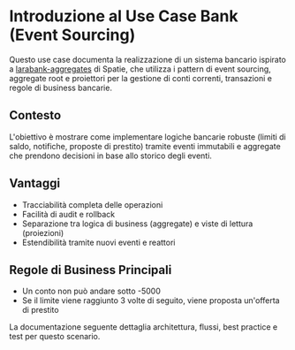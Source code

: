 # Introduzione al Use Case Bank (Event Sourcing)

Questo use case documenta la realizzazione di un sistema bancario ispirato a [larabank-aggregates](https://github.com/spatie/larabank-aggregates) di Spatie, che utilizza i pattern di event sourcing, aggregate root e proiettori per la gestione di conti correnti, transazioni e regole di business bancarie.

## Contesto
L'obiettivo è mostrare come implementare logiche bancarie robuste (limiti di saldo, notifiche, proposte di prestito) tramite eventi immutabili e aggregate che prendono decisioni in base allo storico degli eventi.

## Vantaggi
- Tracciabilità completa delle operazioni
- Facilità di audit e rollback
- Separazione tra logica di business (aggregate) e viste di lettura (proiezioni)
- Estendibilità tramite nuovi eventi e reattori

## Regole di Business Principali
- Un conto non può andare sotto -5000
- Se il limite viene raggiunto 3 volte di seguito, viene proposta un'offerta di prestito

La documentazione seguente dettaglia architettura, flussi, best practice e test per questo scenario. 
